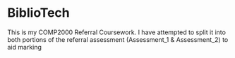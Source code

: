 # BiblioTech
This is my COMP2000 Referral Coursework. I have attempted to split it into both portions of the referral assessment (Assessment_1 & Assessment_2) to aid marking
